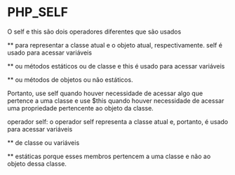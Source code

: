 # PHP_SELF

O self e this são dois operadores diferentes que são usados 

** para representar a classe atual e o objeto atual, respectivamente. self é usado para acessar variáveis

** ou métodos estáticos ou de classe e this é usado para acessar variáveis

** ou métodos de objetos ou não estáticos.

Portanto, use self quando houver necessidade de acessar algo que pertence a uma classe e use $this 
quando houver necessidade de acessar uma propriedade pertencente ao objeto da classe.

operador self: o operador self representa a classe atual e, portanto, é usado para acessar variáveis 

** de classe ou variáveis

** estáticas porque esses membros pertencem a uma classe e não ao objeto dessa classe.

